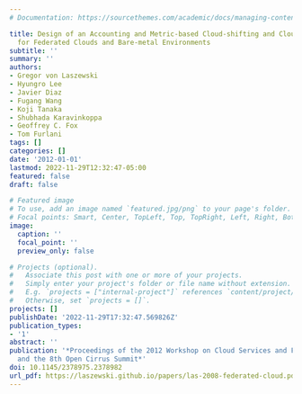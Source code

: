 ```yaml
---
# Documentation: https://sourcethemes.com/academic/docs/managing-content/

title: Design of an Accounting and Metric-based Cloud-shifting and Cloud-seeding Framework
  for Federated Clouds and Bare-metal Environments
subtitle: ''
summary: ''
authors:
- Gregor von Laszewski
- Hyungro Lee
- Javier Diaz
- Fugang Wang
- Koji Tanaka
- Shubhada Karavinkoppa
- Geoffrey C. Fox
- Tom Furlani
tags: []
categories: []
date: '2012-01-01'
lastmod: 2022-11-29T12:32:47-05:00
featured: false
draft: false

# Featured image
# To use, add an image named `featured.jpg/png` to your page's folder.
# Focal points: Smart, Center, TopLeft, Top, TopRight, Left, Right, BottomLeft, Bottom, BottomRight.
image:
  caption: ''
  focal_point: ''
  preview_only: false

# Projects (optional).
#   Associate this post with one or more of your projects.
#   Simply enter your project's folder or file name without extension.
#   E.g. `projects = ["internal-project"]` references `content/project/deep-learning/index.md`.
#   Otherwise, set `projects = []`.
projects: []
publishDate: '2022-11-29T17:32:47.569826Z'
publication_types:
- '1'
abstract: ''
publication: '*Proceedings of the 2012 Workshop on Cloud Services and Federation,
  and the 8th Open Cirrus Summit*'
doi: 10.1145/2378975.2378982
url_pdf: https://laszewski.github.io/papers/las-2008-federated-cloud.pdf
---
```

